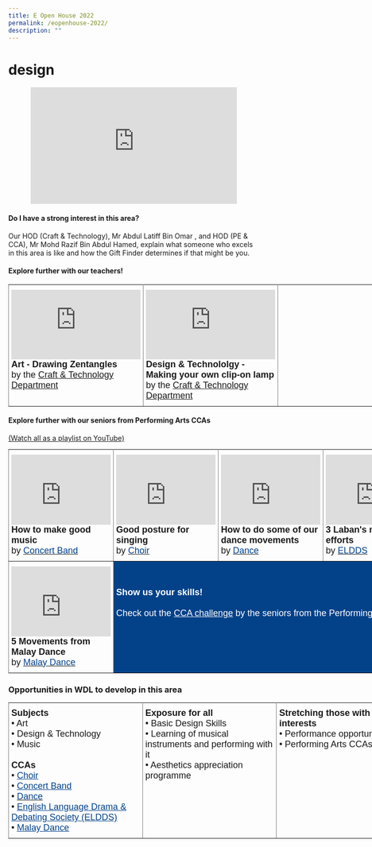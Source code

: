 ```yaml
---
title: E Open House 2022
permalink: /eopenhouse-2022/
description: ""
---
```

# design

<center><iframe width="415" height="235" src="https://www.youtube.com/embed/RgBmc56Vzvk" title="WDL Gift Finder Report - Design & Aesthetics" frameborder="0" allow="accelerometer; autoplay; clipboard-write; encrypted-media; gyroscope; picture-in-picture" allowfullscreen></iframe></center>

#### Do I have a strong interest in this area?

Our HOD (Craft & Technology), Mr Abdul Latiff Bin Omar , and HOD (PE & CCA), Mr Mohd Razif Bin Abdul Hamed, explain what someone who excels in this area is like and how the Gift Finder determines if that might be you.

#### Explore further with our teachers!

<style type="text/css">
.tg  {border-collapse:collapse;border-spacing:0;margin:0px auto;}
.tg td{border-color:black;border-style:solid;border-width:1px;font-family:Arial, sans-serif;font-size:14px;
  overflow:hidden;padding:10px 5px;word-break:normal;}
.tg th{border-color:black;border-style:solid;border-width:1px;font-family:Arial, sans-serif;font-size:14px;
  font-weight:normal;overflow:hidden;padding:10px 5px;word-break:normal;}
.tg .tg-fuxe{border-color:inherit;font-size:18px;text-align:left;vertical-align:top}
</style>
<table class="tg" style="undefined;table-layout: fixed; width: 810px">
<colgroup>
<col style="width: 270px">
<col style="width: 270px">
<col style="width: 270px">
</colgroup>
<tbody>
  <tr>
    <td class="tg-fuxe"><iframe width="260" height="140" src="https://www.youtube.com/embed/fO6Qk2P6m5Q" title="Drawing Zentagles (Art)" frameborder="0" allow="accelerometer; autoplay; clipboard-write; encrypted-media; gyroscope; picture-in-picture" allowfullscreen></iframe><span style="font-weight:700;font-style:normal">Art - Drawing Zentangles</span><br><span style="font-weight:400;font-style:normal">by the </span><a href="/wdl-experience/craft-and-technology/" target="_blank" rel="noopener noreferrer"><span style="font-weight:inherit;font-style:inherit">Craft &amp; Technology Department</span></a></td>
    <td class="tg-fuxe"><iframe width="260" height="140" src="https://www.youtube.com/embed/jEsYcgOm528" title="Making your own clip-on lamp (Design & Technology)" frameborder="0" allow="accelerometer; autoplay; clipboard-write; encrypted-media; gyroscope; picture-in-picture" allowfullscreen></iframe><span style="font-weight:700;font-style:normal">Design &amp; Technololgy - Making your own clip-on lamp</span><br><span style="font-weight:400;font-style:normal">by the </span><a href="/wdl-experience/craft-and-technology/" target="_blank" rel="noopener noreferrer"><span style="font-weight:inherit;font-style:inherit">Craft &amp; Technology Department</span></a></td>
    <td class="tg-fuxe"></td>
  </tr>
</tbody>
</table>


#### Explore further with our seniors from Performing Arts CCAs

[(Watch all as a playlist on YouTube)](https://www.youtube.com/playlist?list=PL3LU17pYOYNJvUXJtuBMSv2PAipuGzcG6)

<style type="text/css">
.tg  {border-collapse:collapse;border-spacing:0;margin:0px auto;}
.tg td{border-color:black;border-style:solid;border-width:1px;font-family:Arial, sans-serif;font-size:14px;
  overflow:hidden;padding:10px 5px;word-break:normal;}
.tg th{border-color:black;border-style:solid;border-width:1px;font-family:Arial, sans-serif;font-size:14px;
  font-weight:normal;overflow:hidden;padding:10px 5px;word-break:normal;}
.tg .tg-fuxe{border-color:inherit;font-size:18px;text-align:left;vertical-align:top}
.tg .tg-hqaq{background-color:#034289;color:#ffffff;font-size:18px;text-align:left;vertical-align:top}
</style>
<table class="tg" style="undefined;table-layout: fixed; width: 800px">
<colgroup>
<col style="width: 200px">
<col style="width: 200px">
<col style="width: 200px">
<col style="width: 200px">
</colgroup>
<tbody>
  <tr>
    <td class="tg-fuxe"><iframe width="200" height="141" src="https://www.youtube.com/embed/-ypN6Liyj8I" title="How to make good music (Concert Band)" frameborder="0" allow="accelerometer; autoplay; clipboard-write; encrypted-media; gyroscope; picture-in-picture" allowfullscreen></iframe><span style="font-weight:bold;font-style:normal">How to make good music</span><br>by <a href="/ccas/performing-arts/#2" target="_blank" rel="noopener noreferrer"><span style="font-weight:inherit;font-style:inherit;color:#034289">Concert Band</span></a></td>
    <td class="tg-fuxe"><iframe width="200" height="141" src="https://www.youtube.com/embed/up_JZLSjUFs" title="How to have great posture when you sing (by Choir)" frameborder="0" allow="accelerometer; autoplay; clipboard-write; encrypted-media; gyroscope; picture-in-picture" allowfullscreen></iframe><span style="font-weight:bold;font-style:normal">Good posture for singing</span><br><span style="font-weight:400;font-style:normal">by</span><span style="font-weight:400;font-style:normal;color:#034289"> </span><a href="/ccas/performing-arts/#1" target="_blank" rel="noopener noreferrer"><span style="font-weight:inherit;font-style:inherit;color:#034289">Choir</span></a></td>
    <td class="tg-fuxe"><iframe width="200" height="141" src="https://www.youtube.com/embed/2UX5FxEEvz0" title="How to do some of our dance movements (Dance)" frameborder="0" allow="accelerometer; autoplay; clipboard-write; encrypted-media; gyroscope; picture-in-picture" allowfullscreen></iframe><span style="font-weight:bold;font-style:normal">How to do some of our dance movements</span><br>by <a href="/ccas/performing-arts/#3" target="_blank" rel="noopener noreferrer"><span style="font-weight:inherit;font-style:inherit;color:#034289">Dance</span></a></td>
    <td class="tg-fuxe"><iframe width="200" height="141" src="https://www.youtube.com/embed/YeV8gmhPX_o" title="3 Laban's movement efforts (ELDDS)" frameborder="0" allow="accelerometer; autoplay; clipboard-write; encrypted-media; gyroscope; picture-in-picture" allowfullscreen></iframe><span style="font-weight:bold;font-style:normal">3 Laban's movement efforts</span><br>by <a href="/ccas/performing-arts/#4" target="_blank" rel="noopener noreferrer"><span style="font-weight:inherit;font-style:inherit;color:#034289">ELDDS</span></a><br></td>
  </tr>
  <tr>
    <td class="tg-fuxe"><iframe width="200" height="141" src="https://www.youtube.com/embed/fpk4bBR5qrI" title="5 Movements from Malay Dance (Malay Dance)" frameborder="0" allow="accelerometer; autoplay; clipboard-write; encrypted-media; gyroscope; picture-in-picture" allowfullscreen></iframe><span style="font-weight:bold;font-style:normal">5 Movements from Malay Dance</span><br><span style="font-weight:400;font-style:normal">by </span><a href="/ccas/performing-arts/#5" target="_blank" rel="noopener noreferrer"><span style="font-weight:inherit;font-style:inherit;color:#034289">Malay Dance</span></a></td>
    <td class="tg-hqaq" colspan="3"><span style="font-weight:600;font-style:normal"><br><br>Show us your skills!</span><br><br><span style="font-weight:400;font-style:normal">Check out the </span><a href="/eopenhouse-2021/#3" target="_blank" rel="noopener noreferrer"><span style="font-style:inherit;text-decoration:underline;color:#FFF">CCA challenge</span></a> by the seniors from the Performing Arts CCAs.</td>
  </tr>
</tbody>
</table>

### Opportunities in WDL to develop in this area

<style type="text/css">
.tg  {border-collapse:collapse;border-spacing:0;margin:0px auto;}
.tg td{border-color:black;border-style:solid;border-width:1px;font-family:Arial, sans-serif;font-size:14px;
  overflow:hidden;padding:10px 5px;word-break:normal;}
.tg th{border-color:black;border-style:solid;border-width:1px;font-family:Arial, sans-serif;font-size:14px;
  font-weight:normal;overflow:hidden;padding:10px 5px;word-break:normal;}
.tg .tg-fuxe{border-color:inherit;font-size:18px;text-align:left;vertical-align:top}
</style>
<table class="tg" style="undefined;table-layout: fixed; width: 810px">
<colgroup>
<col style="width: 270px">
<col style="width: 270px">
<col style="width: 270px">
</colgroup>
<tbody>
  <tr>
    <td class="tg-fuxe"><span style="font-weight:600;font-style:inherit">Subjects</span><br><span style="font-weight:400;font-style:normal">•</span><span style="font-weight:400;font-style:inherit"> Art</span><br><span style="font-weight:400;font-style:normal">•</span><span style="font-weight:400;font-style:inherit"> Design &amp; Technology</span><br><span style="font-weight:400;font-style:normal">•</span><span style="font-weight:400;font-style:inherit"> Music</span><br><br><span style="font-weight:600;font-style:inherit">CCAs</span><br><span style="font-weight:400;font-style:normal">• </span><a href="https://woodlandssec.moe.edu.sg/ccas/performing-arts#choir" target="_blank" rel="noopener noreferrer"><span style="font-weight:400;font-style:inherit;text-decoration:underline;color:#034289">Choir</span></a><br><span style="font-weight:400;font-style:normal">• </span><a href="https://woodlandssec.moe.edu.sg/ccas/performing-arts#concert-band" target="_blank" rel="noopener noreferrer"><span style="font-weight:400;font-style:inherit;text-decoration:underline;color:#034289">Concert Band</span></a><br><span style="font-weight:400;font-style:normal">• </span><a href="https://woodlandssec.moe.edu.sg/ccas/performing-arts#dance" target="_blank" rel="noopener noreferrer"><span style="font-weight:400;font-style:inherit;text-decoration:none;color:#034289">Dance</span></a><br><span style="font-weight:400;font-style:normal">• </span><a href="https://woodlandssec.moe.edu.sg/ccas/performing-arts#eldds" target="_blank" rel="noopener noreferrer"><span style="font-weight:400;font-style:inherit;text-decoration:underline;color:#034289">English Language Drama &amp; Debating Society (ELDDS)</span></a><br><span style="font-weight:400;font-style:normal">• </span><a href="https://woodlandssec.moe.edu.sg/ccas/performing-arts#malay-dance" target="_blank" rel="noopener noreferrer"><span style="font-weight:400;font-style:inherit;text-decoration:underline;color:#034289">Malay Dance</span></a></td>
    <td class="tg-fuxe"><span style="font-weight:600;font-style:inherit">Exposure for all</span><br><span style="font-weight:400;font-style:normal">•</span><span style="font-weight:400;font-style:inherit"> Basic Design Skills</span><br><span style="font-weight:400;font-style:normal">•</span><span style="font-weight:400;font-style:inherit"> Learning of musical instruments and performing with it</span><br><span style="font-weight:400;font-style:normal">•</span><span style="font-weight:400;font-style:inherit"> Aesthetics appreciation programme</span></td>
    <td class="tg-fuxe"><span style="font-weight:600;font-style:inherit">Stretching those with strong interests</span><br><span style="font-weight:400;font-style:normal">•</span><span style="font-weight:400;font-style:inherit"> Performance opportunities</span><br><span style="font-weight:400;font-style:normal">•</span><span style="font-weight:400;font-style:inherit"> Performing Arts CCAs</span></td>
  </tr>
</tbody>
</table>